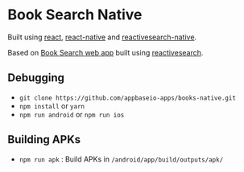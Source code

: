 # Book Search Native

Built using [react](https://facebook.github.io/react/), [react-native](https://facebook.github.io/react-native/) and  [reactivesearch-native](https://github.com/appbaseio/reactivesearch-native).

Based on [Book Search web app](https://appbaseio-apps.github.io/booksearch/) built using [reactivesearch](https://opensource.appbase.io/reactivesearch/).

<!-- Read our [blog!](https://medium.appbase.io) -->

## Debugging

- `git clone https://github.com/appbaseio-apps/books-native.git`
- `npm install` or `yarn`
- `npm run android` or `npm run ios`

## Building APKs

- `npm run apk` : Build APKs in `/android/app/build/outputs/apk/`
